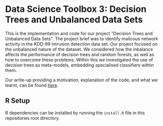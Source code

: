 # Data Science Toolbox 3: Decision Trees and Unbalanced Data Sets
This is the implementation and code for our project "Decision Trees and Unbalanced Data Sets". The project brief was to identify malicous network activity in the KDD-99 intrusion detection data set. Our project focused on the unbalanced nature of the dataset. We considered how the inbalance affects the performance of decision trees and random forests, as well as how to overcome these problems. Within this we investigated the use of decision trees as meta-models, embedding specialised classifiers within them.

Our write-up providing a motivation, explanation of the code, and what we learnt, can be found [here](https://daniel.wilshirejones.com/res/data-science-3-kdd-99-report.pdf).

## R Setup
R dependencies can be installed by running the `install.R` file in this repositories root directory.
